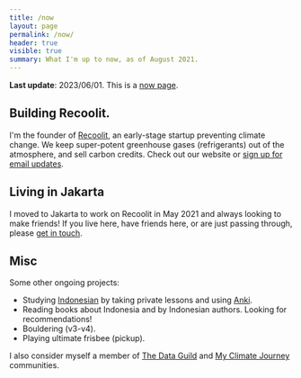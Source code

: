 ```yaml
---
title: /now
layout: page
permalink: /now/
header: true
visible: true
summary: What I'm up to now, as of August 2021.
---
```


**Last update**: 2023/06/01. This is a [now page](https://nownownow.com/about).

## Building Recoolit.

I'm the founder of [Recoolit](https://recoolit.com), an early-stage startup preventing climate change. We keep super-potent greenhouse gases (refrigerants) out of the atmosphere, and sell carbon credits. Check out our website or [sign up for email updates](https://buttondown.email/recoolit).

## Living in Jakarta

I moved to Jakarta to work on Recoolit in May 2021 and always looking to make friends! If you live here, have friends here, or are just passing through, please [get in touch]({{site.baseurl}}#contact-me).

## Misc

Some other ongoing projects:
* Studying [Indonesian](https://en.wikipedia.org/wiki/Indonesian_language) by taking private lessons and using [Anki](https://apps.ankiweb.net/).
* Reading books about Indonesia and by Indonesian authors. Looking for recommendations!
* Bouldering (v3-v4).
* Playing ultimate frisbee (pickup).

I also consider myself a member of [The Data Guild](https://www.thedataguild.com/) and [My Climate Journey](https://www.myclimatejourney.co/) communities.

